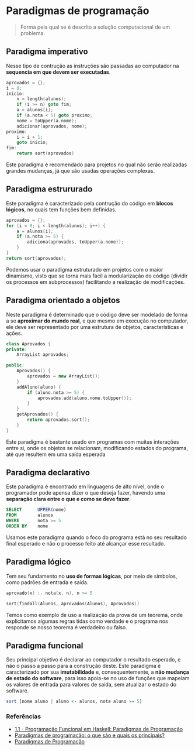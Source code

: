 # Paradigmas de programação
> Forma pela qual se é descrito a solução computacional de um problema.

## Paradigma imperativo
Nesse tipo de contrução as instruções são passadas ao computador na __sequencia em que devem ser executadas__.

```cpp
aprovados = {};
i = 0;
inicio:
    n = length(alunos);
    if (i >= n) goto fim;
    a = alunos[i];
    if (a.nota < 5) goto proximo;
    nome = toUpper(a.nome);
    adicionar(aprovados, nome);
proximo:
    i = i + 1;
    goto inicio;
fim:
    return sort(aprovados)
```

Este paradigma é recomendado para projetos no qual não serão realizadas grandes mudanças, já que são usadas operações complexas.

##  Paradigma estrururado
Este paradigma é caracterizado pela contrução do código em __blocos lógicos__, no quais tem funções bem definidas.

```cpp
aprovados = {};
for (i = 0; i < length(alunos); i++) {
    a = alunos[i];
    if (a.nota >= 5) {
        adiciona(aprovados, toUpper(a.nome));
    }
}
return sort(aprovados);
```

Podemos usar o paradigma estruturado em projetos com o maior dinamismo, visto que se torna mais fácil a modularização do código (dividir os processos em subprocessos) facilitando a realização de modificações.

## Paradigma orientado a objetos
Neste paradigma é determinado que o código deve ser modelado de forma a se __aproximar do mundo real__, e que mesmo em execução no computador, ele deve ser representado por uma estrutura de objetos, características e ações.

```cpp
class Aprovados {
private:
    ArrayList aprovados;

public:
    Aprovados() {
        aprovados = new ArrayList();
    }
    addAluno(aluno) {
        if (aluno.nota >= 5) {
            aprovados.add(aluno.nome.toUpper());
        }
    }
    getAprovados() {
        return aprovados.sort();
    }
}
```

Este paradigma é bastante usado em programas com muitas interações entre si, onde os objetos se relacionam, modificando estados do programa, até que resultem em uma saída esperada

## Paradigma declarativo
Este paradigma é encontrado em linguagens de alto nível, onde o programador pode apensa dizer o que deseja fazer, havendo uma __separação clara entre o que e como se deve fazer__.

```sql
SELECT      UPPER(nome)
FROM        alunos
WHERE       nota >= 5
ORDER BY    nome
```

Usamos este paradigma quando o foco do programa está no seu resultado final esperado e não o processo feito até alcançar esse resultado.

## Paradigma lógico
Tem seu fundamento no __uso de formas lógicas__, por meio de símbolos, como padrões de entrada e saída. 

```cpp
aprovado(x) :- nota(x, n), n >= 5

sort(findall(Alunos, aprovados(Alunos), Aprovados))
```

Temos como exemplo de uso a realização da prova de um teorema, onde explicitamos algumas regras tidas como verdade e o programa nos responde se nosso teorema é verdadeiro ou falso.

## Paradigma funcional
Seu principal objetivo é declarar ao computador o resultado esperado, e não o passo a passo para a construção deste. Este paradigma é caracterizado por sua __imutabilidade__ e, consequentemente, a __não mudança de estado do software__, para isso apoia-se no uso de funções que mapeiam os valores de entrada para valores de saída, sem atualizar o estado do software.

```Haskell
sort [nome aluno | aluno <- alunos, nota aluno >= 5]
```



### Referências
* [1.1 - Programação Funcional em Haskell: Paradigmas de Programação](https://www.youtube.com/watch?v=CzGSaXbPFRA&list=PLYItvall0TqJ25sVTLcMhxsE0Hci58mpQ&index=7)
* [Paradigmas de programação: o que são e quais os principais?](https://blog.betrybe.com/tecnologia/paradigmas-de-programacao/)
* [Paradigmas de Programação](https://guia.dev/pt/pillars/languages-and-tools/programming-paradigms.html)